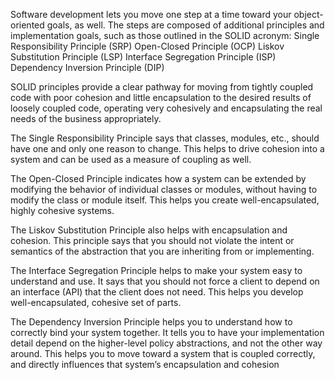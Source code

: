 Software development lets you move one step at a time toward your object-oriented goals, as well. 
The steps are composed of additional principles and implementation goals, 
such as those outlined in the SOLID acronym:
  Single Responsibility Principle (SRP)
  Open-Closed Principle (OCP)
  Liskov Substitution Principle (LSP)
  Interface Segregation Principle (ISP)
  Dependency Inversion Principle (DIP)
  
  SOLID principles provide a clear pathway for moving from tightly coupled code with poor cohesion and little encapsulation 
  to the desired results of loosely coupled code, operating very cohesively and encapsulating the real needs of the 
  business appropriately.
  
  The Single Responsibility Principle says that classes, modules, etc., should have one and only one reason to change. 
  This helps to drive cohesion into a system and can be used as a measure of coupling as well.
  
  The Open-Closed Principle indicates how a system can be extended by modifying the behavior of individual classes or modules,   without having to modify the class or module itself. This helps you create well-encapsulated, highly cohesive systems.

  The Liskov Substitution Principle also helps with encapsulation and cohesion. 
  This principle says that you should not violate the intent or semantics of the abstraction that you are inheriting from 
  or implementing.

  The Interface Segregation Principle helps to make your system easy to understand and use. 
  It says that you should not force a client to depend on an interface (API) that the client does not need. 
  This helps you develop well-encapsulated, cohesive set of parts.

  The Dependency Inversion Principle helps you to understand how to correctly bind your system together. 
  It tells you to have your implementation detail depend on the higher-level policy abstractions, and not the other way around.   This helps you to move toward a system that is coupled correctly, and directly influences that system’s encapsulation 
  and cohesion
